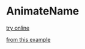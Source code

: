 # AnimateName
[try online](https://guillaume-gomez.github.io/AnimateName/?text=bamboozled)

[from this example](https://codepen.io/dxinteractive/pen/reNpOR)
